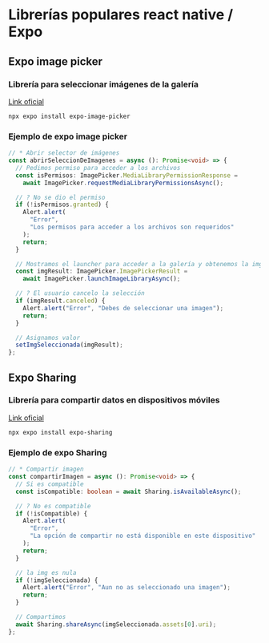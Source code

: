 # Librerías populares react native / Expo

## Expo image picker

### Librería para seleccionar imágenes de la galería

[Link oficial](https://docs.expo.dev/versions/latest/sdk/imagepicker/)

    npx expo install expo-image-picker

### Ejemplo de expo image picker

```ts
// * Abrir selector de imágenes
const abrirSeleccionDeImagenes = async (): Promise<void> => {
  // Pedimos permiso para acceder a los archivos
  const isPermisos: ImagePicker.MediaLibraryPermissionResponse =
    await ImagePicker.requestMediaLibraryPermissionsAsync();

  // ? No se dio el permiso
  if (!isPermisos.granted) {
    Alert.alert(
      "Error",
      "Los permisos para acceder a los archivos son requeridos"
    );
    return;
  }

  // Mostramos el launcher para acceder a la galería y obtenemos la img
  const imgResult: ImagePicker.ImagePickerResult =
    await ImagePicker.launchImageLibraryAsync();

  // ? El usuario cancelo la selección
  if (imgResult.canceled) {
    Alert.alert("Error", "Debes de seleccionar una imagen");
    return;
  }

  // Asignamos valor
  setImgSeleccionada(imgResult);
};
```

## Expo Sharing

### Librería para compartir datos en dispositivos móviles

[Link oficial](https://docs.expo.dev/versions/latest/sdk/sharing/)

    npx expo install expo-sharing

### Ejemplo de expo Sharing

```ts
// * Compartir imagen
const compartirImagen = async (): Promise<void> => {
  // Si es compatible
  const isCompatible: boolean = await Sharing.isAvailableAsync();

  // ? No es compatible
  if (!isCompatible) {
    Alert.alert(
      "Error",
      "La opción de compartir no está disponible en este dispositivo"
    );
    return;
  }

  // la img es nula
  if (!imgSeleccionada) {
    Alert.alert("Error", "Aun no as seleccionado una imagen");
    return;
  }

  // Compartimos
  await Sharing.shareAsync(imgSeleccionada.assets[0].uri);
};
```
